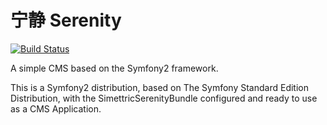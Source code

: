 宁静 Serenity
=============

[![Build Status](https://travis-ci.org/asiermarques/Serenity.png?branch=master)](https://travis-ci.org/asiermarques/Serenity)

A simple CMS based on the Symfony2 framework.

This is a Symfony2 distribution, based on The Symfony Standard Edition Distribution, with the SimettricSerenityBundle configured and ready to use as a CMS Application.

